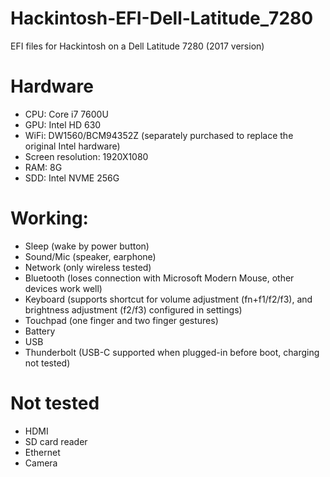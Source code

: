 # Hackintosh-EFI-Dell-Latitude_7280
EFI files for Hackintosh on a Dell Latitude 7280 (2017 version)

# Hardware

- CPU: Core i7 7600U
- GPU: Intel HD 630
- WiFi: DW1560/BCM94352Z (separately purchased to replace the original Intel hardware)
- Screen resolution: 1920X1080
- RAM: 8G
- SDD: Intel NVME 256G

# Working:

- Sleep (wake by power button)
- Sound/Mic (speaker, earphone)
- Network (only wireless tested)
- Bluetooth (loses connection with Microsoft Modern Mouse, other devices work well)
- Keyboard (supports shortcut for volume adjustment (fn+f1/f2/f3), and brightness adjustment (f2/f3) configured in settings)
- Touchpad (one finger and two finger gestures)
- Battery
- USB
- Thunderbolt (USB-C supported when plugged-in before boot, charging not tested)

# Not tested

- HDMI
- SD card reader
- Ethernet
- Camera
